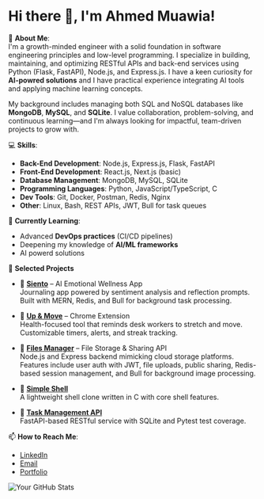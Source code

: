 # Hi there 👋, I'm Ahmed Muawia!

🚀 **About Me**:  
 I'm a growth-minded engineer with a solid foundation in software engineering principles and low-level programming. I specialize in building, maintaining, and optimizing RESTful APIs and back-end services using Python (Flask, FastAPI), Node.js, and Express.js. I have a keen curiosity for **AI-powred solutions** and I have practical experience integrating AI tools and applying machine learning concepts. 

My background includes managing both SQL and NoSQL databases like **MongoDB**, **MySQL**, and **SQLite**. I value collaboration, problem-solving, and continuous learning—and I'm always looking for impactful, team-driven projects to grow with.

💻 **Skills**:
- **Back-End Development**: Node.js, Express.js, Flask, FastAPI
- **Front-End Development**: React.js, Next.js (basic)
- **Database Management**: MongoDB, MySQL, SQLite
- **Programming Languages**: Python, JavaScript/TypeScript, C
- **Dev Tools**: Git, Docker, Postman, Redis, Nginx
- **Other**: Linux, Bash, REST APIs, JWT, Bull for task queues  

🌱 **Currently Learning**:  
- Advanced **DevOps practices** (CI/CD pipelines)  
-  Deepening my knowledge of **AI/ML frameworks**
- AI powerd solutions  

📂 **Selected Projects**

- 🔹 **[Siento](https://github.com/Muawia24/Siento)** – AI Emotional Wellness App  
  Journaling app powered by sentiment analysis and reflection prompts. Built with MERN, Redis, and Bull for background task processing.

- 🔹 **[Up & Move](https://chromewebstore.google.com/detail/up-move/cbcmbalekhdklemnhmopihdeombpdmeh)** – Chrome Extension  
  Health-focused tool that reminds desk workers to stretch and move. Customizable timers, alerts, and streak tracking.

- 🔹 **[Files Manager](https://github.com/Muawia24/alx-files_manager)** – File Storage & Sharing API  
  Node.js and Express backend mimicking cloud storage platforms. Features include user auth with JWT, file uploads, public sharing, Redis-based session management, and Bull for background image processing.

- 🔹 **[Simple Shell](https://github.com/Muawia24/simple_shell)**  
  A lightweight shell clone written in C with core shell features.

- 🔹 **[Task Management API](https://github.com/Muawia24/Task-Management-API)**  
  FastAPI-based RESTful service with SQLite and Pytest test coverage.
 

📫 **How to Reach Me**:  
- [LinkedIn](https://www.linkedin.com/in/ahmed-muawia-72b7031b4/)  
- [Email](amuawia666@gmail.com)  
- [Portfolio](https://muawia-portfolio.vercel.app/)

![Your GitHub Stats](https://github-readme-stats.vercel.app/api?username=Muawia24&show_icons=true&theme=radical)